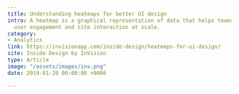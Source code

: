 ```yaml
---
title: Understanding heatmaps for better UI design
intro: A heatmap is a graphical representation of data that helps teams visualize
  user engagement and site interaction at scale.
category:
- Analytics
link: https://invisionapp.com/inside-design/heatmaps-for-ui-design/
site: Inside Design by InVision
type: Article
image: "/assets/images/inv.png"
date: 2019-01-28 00:00:00 +0000

---
```

